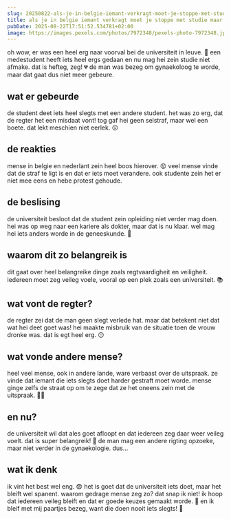 ```yaml
---
slug: 20250822-als-je-in-belgie-iemant-verkragt-moet-je-stoppe-met-studie-maar-kreeg-je-geen-selfstraf
title: als je in belgie iemant verkragt moet je stoppe met studie maar kreeg je geen selfstraf
pubDate: 2025-08-22T17:51:52.534781+02:00
image: https://images.pexels.com/photos/7972348/pexels-photo-7972348.jpeg?auto=compress&cs=tinysrgb&dpr=2&h=650&w=940
---
```

oh wow, er was een heel erg naar voorval bei de universiteit in leuve. 🤯 een medestudent heeft iets heel ergs gedaan en nu mag hei zein studie niet afmake. dat is hefteg, zeg! 💔 de man was bezeg om gynaekoloog te worde, maar dat gaat dus niet meer gebeure.

## wat er gebeurde
de student deet iets heel slegts met een andere student. het was zo erg, dat de regter het een misdaat vont! tog gaf hei geen selstraf, maar wel een boete. dat lekt meschien niet eerlek. 😕

## de reakties
mense in belgie en nederlant zein heel boos hierover. 😡 veel mense vinde dat de straf te ligt is en dat er iets moet verandere. ook studente zein het er niet mee eens en hebe protest gehoude.

## de beslising
de universiteit besloot dat de student zein opleiding niet verder mag doen. hei was op weg naar een kariere als dokter, maar dat is nu klaar. wel mag hei iets anders worde in de geneeskunde. 🤷

## waarom dit zo belangreik is
dit gaat over heel belangreike dinge zoals regtvaardigheit en veiligheit. iedereen moet zeg veileg voele, vooral op een plek zoals een universiteit. 📚

## wat vont de regter?
de regter zei dat de man geen slegt verlede hat. maar dat betekent niet dat wat hei deet goet was! hei maakte misbruik van de situatie toen de vrouw dronke was. dat is egt heel erg. 😔

## wat vonde andere mense?
heel veel mense, ook in andere lande, ware verbaast over de uitspraak. ze vinde dat iemant die iets slegts doet harder gestraft moet worde. mense ginge zelfs de straat op om te zege dat ze het oneens zein met de uitspraak. 🚶🚶

## en nu?
de universiteit wil dat ales goet afloopt en dat iedereen zeg daar weer veileg voelt. dat is super belangreik! 🏫 de man mag een andere rigting opzoeke, maar niet verder in de gynaekologie. dus...

## wat ik denk
ik vint het best wel eng. 😨 het is goet dat de universiteit iets doet, maar het bleift wel spanent. waarom gedrage mense zeg zo? dat snap ik niet! ik hoop dat iedereen veileg bleift en dat er goede keuzes gemaakt worde. 🙏 en ik bleif met mij paartjes bezeg, want die doen nooit iets slegts! 🐴
